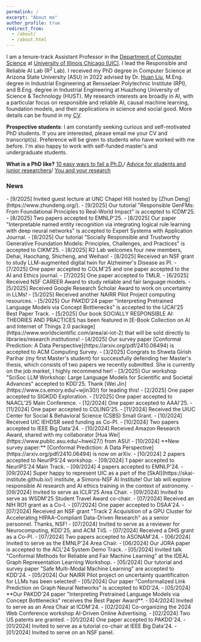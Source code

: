 ```yaml
---
permalink: /
excerpt: "About me"
author_profile: true
redirect_from: 
  - /about/
  - /about.html
---
```


I am a tenure-track Assistant Professor in the [Department of Computer Science](https://cs.uic.edu/) at [University of Illinois Chicago (UIC)](https://www.uic.edu/). I lead the Responsible and Reliable AI Lab (R<sup>2</sup> Lab). I received my PhD degree in Computer Science at Arizona State University (ASU) in 2022 advised by Dr. [Huan Liu](https://scholar.google.com/citations?user=Dzf46C8AAAAJ&hl=en), M.Eng. degree in Industrial Engineering at Rensselaer Polytechnic Institute (RPI), and B.Eng. degree in Industrial Engineering at Huazhong University of Science & Technology (HUST). My research interests are broadly in AI, with a particular focus on responsible and reliable AI, causal machine learning, foundation models, and their applications in science and social good. More details can be found in my [CV](https://drive.google.com/file/d/1s1oTAlrdcz544au1tHUAYIjSouUWhhL0/view).

**Prospective students**: I am constantly seeking curious and self-motivated PhD students. If you are interested, please email me your CV and transcript(s). Preference will be given to students who have worked with me before. I'm also happy to work with self-funded master's and undergraduate students.

**What is a PhD like?** [10 easy ways to fail a Ph.D.](https://matt.might.net/articles/ways-to-fail-a-phd/)/ [Advice for students and junior researchers](https://www.markus-jakobsson.com/advice-for-students-and-junior-researchers)/ [You and your research](https://www.cs.virginia.edu/~robins/YouAndYourResearch.html)

<h3>News</h3>
- [9/2025] Invited guest lecture at UNC Chapel Hill hosted by [Zhun Deng](https://www.zhundeng.org/).  
- [9/2025] Our tutorial "Responsible GenFMs: From Foundational Principles to Real-World Impact" is accepted to ICDM'25. 
- [8/2025] Two papers accepted to EMNLP'25. 
- [8/2025] Our paper "Interpretable named entity recognition via integrating logical rule learning with deep neural networks" is accepted to Expert Systems with Application Journal.
- [8/2025] Our tutorial "Socially Responsible and Trustworthy Generative Foundation Models: Principles, Challenges, and Practices" is accepted to CIKM'25. 
- [8/2025] R2 Lab welcomes four new members, Dehai, Haochang, Shicheng, and Weihao!
- [8/2025] Received an NSF grant to study LLM-augmented digital twin for Alzheimer's Disease as PI.  
- [7/2025] One paper accepted to COLM'25 and one paper accepted to the AI and Ethics journal. 
- [7/2025] One paper accepted to TMLR. 
- [6/2025] Received NSF CAREER Award to study reliable and fair language models. 
- [5/2025] Received Google Research Scholar Award to work on uncertainty in LLMs!
- [5/2025] Received another NAIRR Pilot Project computing resources.
- [5/2025] Our PAKDD'24 paper "Interpreting Pretrained Language Models via Concept Bottlenecks" is accepted to the IJCAI'25 Best Paper Track.
- [5/2025] Our book SOCIALLY RESPONSIBLE AI: THEORIES AND PRACTICES has been featured in [E-Book Collection on AI and Internet of Things 2.0 package](https://www.worldscientific.com/area/ai-iot-2) that will be sold directly to libraries/research institutions! 
- [4/2025] Our survey paper [Conformal Prediction: A Data Perspective](https://arxiv.org/pdf/2410.06494) is accepted to ACM Computing Survey. 
- [3/2025] Congrats to Shweta Girish Parihar (my first Master's student) for successfully defending her Master's thesis, which consists of two papers we recently submitted. She is currently on the job market, I highly recommend her!
- [3/2025] Our workshop "SciSoc LLM Workshop: Large Language Models for Scientific and Societal Advances" accepted to KDD'25. Thank [Wei Jin](https://www.cs.emory.edu/~wjin30/) for leading this!
- [2/2025] One paper accepted to SIGKDD Exploration.
- [1/2025] One paper accepted to NAACL'25 Main Conference.
- [12/2024] One paper accepted to AAAI'25.
- [11/2024] One paper accepted to COLING'25.
- [11/2024] Received the UIUC Center for Social & Behavioral Science (CSBS) Small Grant.
- [10/2024] Received UIC IEHDSR seed funding as Co-PI.
- [10/2024] Two papers accepted to IEEE Big Data'24.
- [10/2024] Received Amazon Research Award, shared with my collaborator [Hua Wei](https://www.public.asu.edu/~hwei27/) from ASU!
- [10/2024] **New survey paper:** [Conformal Prediction: A Data Perspective](https://arxiv.org/pdf/2410.06494) is now on arXiv. 
- [10/2024] 2 papers accepted to NeurIPS'24 workshop.
- [09/2024] 1 paper accepted to NeurIPS'24 Main Track.
- [09/2024] 4 papers accepted to EMNLP'24.
- [09/2024] Super happy to represent UIC as a part of the [SkAI](https://skai-institute.github.io/) institute, a Simons-NSF AI Institute! Our lab will explore responsible AI research and AI ethics training in the context of astronomy.
- [09/2024] Invited to serve as ICLR'25 Area Chair.
- [09/2024] Invited to serve as WSDM'25 Student Travel Award co-chair.
- [07/2024] Received an NIH RO1 grant as a Co-I.
- [07/2024] One paper accepted to DSAA'24. 
- [07/2024] Received an NSF grant "Track 2 Acquisition of a GPU Cluster for Accelerating HIPAA-Compliant Data-Driven Research" as a senior personnel. Thanks, NSF!
- [07/2024] Invited to serve as a reviewer for Neurocomputing, KDD'25, and ACM TiiS.
- [07/2024] Received a DHS grant as a Co-PI.
- [07/2024] Two papers accepted to ASONAM'24.
- [06/2024] Invited to serve as the EMNLP'24 Area Chair.
- [06/2024] Our JORA paper is accepted to the ACL'24 System Demo Track.
- [05/2024] Invited talk "Conformal Methods for Reliable and Fair Machine Learning" at the IDEAL Graph Representation Learning Workshop.
- [05/2024] Our tutorial and survey paper "Safe Multi-Modal Machine Learning" are accepted to KDD'24.
- [05/2024] Our NAIRR Pilot project on uncertainty quantification for LLMs has been selected! 
- [05/2024] Our paper "Conformalized Link Prediction on Graph Neural Networks" is accepted to KDD'24. 
- [05/2024] **Our PAKDD'24 paper "Interpreting Pretrained Language Models via Concept Bottlenecks" receives the Best Paper Award**. 
- [04/2024] Invited to serve as an Area Chair at ICDM'24.
- [02/2024] Co-organizing the 2024 Web Conference workshop AI-Driven Online Advertising. 
- [02/2024] Two US patents are granted. 
- [01/2024] One paper accepted to PAKDD'24. 
- [01/2024] Invited to serve as a tutorial co-chair at IEEE Big Data'24. 
- [01/2024] Invited to serve on an NSF panel.
